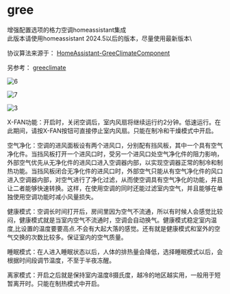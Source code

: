 # gree
增强配置选项的格力空调homeassistant集成\
此版本请使用homeassistant 2024.5以后的版本，尽量使用最新版本\



协议算法来源于： [HomeAssistant-GreeClimateComponent](https://github.com/RobHofmann/HomeAssistant-GreeClimateComponent) 

另参考： [greeclimate](https://github.com/cmroche/greeclimate)




![6](https://github.com/dscao/gree/assets/16587914/6b6669fc-1b6b-4545-8988-8c000fddb4d1)




![7](https://github.com/dscao/gree/assets/16587914/cc2771b5-1b63-4fc8-9980-9152c8a135f0)




![3](https://github.com/dscao/gree/assets/16587914/c1edfc53-406c-4f13-b68c-1299d6c3be88)



X-FAN功能：开启时，关闭空调后，室内风扇将继续运行约2分钟。低速运行。在此期间，请按X-FAN按钮可直接停止室内风扇。只能在制冷和干燥模式中开启。

空气净化：空调的进风面板设有两个进风口，分别配有挡风板，其中一个具有空气净化件。当挡风板打开一个进风口时，受另一个进风口处空气净化件的阻力影响，外部空气优先从无净化件的进风口进入空调器内部，以实现空调器正常的制冷和制热功能。当挡风板闭合无净化件的进风口时，外部空气只能从有空气净化件的风口进入空调器内部，对空气进行了净化过滤，从而使空调具有空气净化的功能，并且让二者能够快速转换。这样，在使用空调的同时还能过滤室内空气，并且能够在单独使用空调功能时减小风量损失。 

健康模式：空调长时间打开后，房间里因为空气不流通，所以有时候人会感觉比较闷，健康模式就是当室内空气不流通时，空调会自动换气。健康模式稳定室内温度,比设置的温度要要高点.不会有大起大落的感觉。还有就是健康模式和室外的空气交换的次数比较多。保证室内的空气质量。 

睡眠模式：在人进入睡眠状态以后，人体的排热量会降低，选择睡眠模式以后，会根据时间段调节温度，不至于半夜冻醒。 

离家模式：开启之后就是保持室内温度8摄氏度，越冷的地区越实用，一般用于短暂离开时。只能在制热模式中开启。
